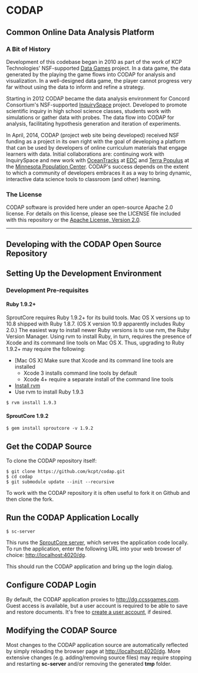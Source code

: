CODAP
=====
Common Online Data Analysis Platform
------------------------------------
### A Bit of History

Development of this codebase began in 2010 as part of the work of KCP Technologies' NSF-supported [Data Games](http://play.ccssgames.com/) project. In a data game, the data generated by the playing the game flows into CODAP for analysis and visualization. In a well-designed data game, the player cannot progress very far without using the data to inform and refine a strategy.

Starting in 2012 CODAP became the data analysis environment for Concord Consortium's NSF-supported [InquirySpace](http://concord.org/projects/inquiryspace) project. Developed to promote scientific inquiry in high school science classes, students work with simulations or gather data with probes. The data flow into CODAP for analysis, facilitating hypothesis generation and iteration of experiments.

In April, 2014, CODAP (project web site being developed) received NSF funding as a project in its own right with the goal of developing a platform that can be used by developers of online curriculum materials that engage learners with data. Initial collaborations are: continuing work with InquirySpace and new work with [OceanTracks](http://oceantracks.org) at [EDC](http://www.edc.org) and [Terra Populus](http://www.terrapop.org) at the [Minnesota Population Center](https://www.pop.umn.edu/index.php). CODAP's success depends on the extent to which a community of developers embraces it as a way to bring dynamic, interactive data science tools to classroom (and other) learning.

### The License

CODAP software is provided here under an open-source Apache 2.0 license.
For details on this license, please see the LICENSE file included with this repository
or the [Apache License, Version 2.0](http://www.apache.org/licenses/LICENSE-2.0.html).

---

## Developing with the CODAP Open Source Repository ##

## Setting Up the Development Environment ##

### Development Pre-requisites ###

#### Ruby 1.9.2+ ####

SproutCore requires Ruby 1.9.2+ for its build tools. Mac OS X versions up to 10.8 shipped with Ruby 1.8.7. (OS X version 10.9 apparently includes Ruby 2.0.) The easiest way to install newer Ruby versions is to use rvm, the Ruby Version Manager. Using rvm to install Ruby, in turn, requires the presence of Xcode and its command line tools on Mac OS X. Thus, upgrading to Ruby 1.9.2+ may require the following:

  * [Mac OS X] Make sure that Xcode and its command line tools are installed
    * Xcode 3 installs command line tools by default
    * Xcode 4+ require a separate install of the command line tools
  * [Install rvm](https://rvm.io/rvm/install)
  * Use rvm to install Ruby 1.9.3

<pre><code>$ rvm install 1.9.3</code></pre>

#### SproutCore 1.9.2 ####

    $ gem install sproutcore -v 1.9.2

## Get the CODAP Source ##

To clone the CODAP repository itself:

    $ git clone https://github.com/kcpt/codap.git
    $ cd codap
    $ git submodule update --init --recursive

To work with the CODAP repository it is often useful to fork it on Github and then clone the fork.

## Run the CODAP Application Locally ##

    $ sc-server

This runs the [SproutCore server](http://guides.sproutcore.com/build_tools.html#developing-with-sproutcore-sproutcore-server), which serves the application code locally. To run the application, enter the following URL into your web browser of choice: [http://localhost:4020/dg](http://localhost:4020/dg).

This should run the CODAP application and bring up the login dialog.

## Configure CODAP Login ##

By default, the CODAP application proxies to http://dg.ccssgames.com. Guest access is available, but a user account is required to be able to save and restore documents. It's free to [create a user account](http://play.ccssgames.com/user/register), if desired.

## Modifying the CODAP Source ##

Most changes to the CODAP application source are automatically reflected by simply reloading the browser page at [http://localhost:4020/dg](http://localhost:4020/dg). More extensive changes (e.g. adding/removing source files) may require stopping and restarting **sc-server** and/or removing the generated **tmp** folder.
